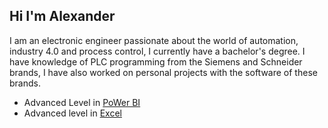 ## Hi I'm Alexander

I am an electronic engineer passionate about the world of automation, industry 4.0 and process control, I currently have a bachelor's degree. I have knowledge of PLC programming from the Siemens and Schneider brands, I have also worked on personal projects with the software of these brands.

- Advanced Level in <a href="https://www.twitch.tv/blacktechdiva">PoWer BI</a>
- Advanced level in <a href="https://www.twitch.tv/blacktechdiva">Excel</a>
